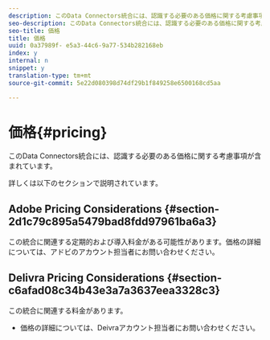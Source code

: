 ```yaml
---
description: このData Connectors統合には、認識する必要のある価格に関する考慮事項が含まれています。
seo-description: このData Connectors統合には、認識する必要のある価格に関する考慮事項が含まれています。
seo-title: 価格
title: 価格
uuid: 0a37989f- e5a3-44c6-9a77-534b282168eb
index: y
internal: n
snippet: y
translation-type: tm+mt
source-git-commit: 5e22d080398d74df29b1f849258e6500168cd5aa

---
```



# 価格{#pricing}

このData Connectors統合には、認識する必要のある価格に関する考慮事項が含まれています。

詳しくは以下のセクションで説明されています。

## Adobe Pricing Considerations {#section-2d1c79c895a5479bad8fdd97961ba6a3}

この統合に関連する定期的および導入料金がある可能性があります。価格の詳細については、アドビのアカウント担当者にお問い合わせください。

## Delivra Pricing Considerations {#section-c6afad08c34b43e3a7a3637eea3328c3}

この統合に関連する料金があります。

* 価格の詳細については、Deivraアカウント担当者にお問い合わせください。

